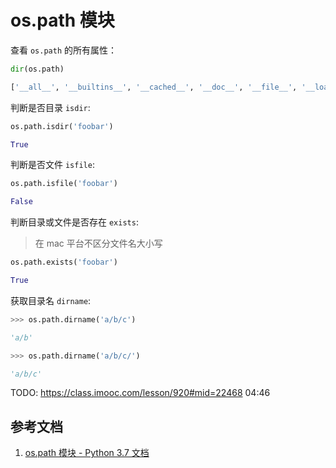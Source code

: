 # os.path 模块

查看 `os.path` 的所有属性：

```py
dir(os.path)

['__all__', '__builtins__', '__cached__', '__doc__', '__file__', '__loader__', '__name__', '__package__', '__spec__', '_get_sep', '_joinrealpath', '_varprog', '_varprogb', 'abspath', 'altsep', 'basename', 'commonpath', 'commonprefix', 'curdir', 'defpath', 'devnull', 'dirname', 'exists', 'expanduser', 'expandvars', 'extsep', 'genericpath', 'getatime', 'getctime', 'getmtime', 'getsize', 'isabs', 'isdir', 'isfile', 'islink', 'ismount', 'join', 'lexists', 'normcase', 'normpath', 'os', 'pardir', 'pathsep', 'realpath', 'relpath', 'samefile', 'sameopenfile', 'samestat', 'sep', 'split', 'splitdrive', 'splitext', 'stat', 'supports_unicode_filenames', 'sys']
```

判断是否目录 `isdir`:

```py
os.path.isdir('foobar')

True
```

判断是否文件 `isfile`:

```py
os.path.isfile('foobar')

False
```

判断目录或文件是否存在 `exists`:

> 在 mac 平台不区分文件名大小写

```py
os.path.exists('foobar')

True
```

获取目录名 `dirname`:

```py
>>> os.path.dirname('a/b/c')

'a/b'

>>> os.path.dirname('a/b/c/')

'a/b/c'
```

TODO: https://class.imooc.com/lesson/920#mid=22468 04:46

## 参考文档

1. [os.path 模块 - Python 3.7 文档](https://docs.python.org/3.7/library/os.path.html)